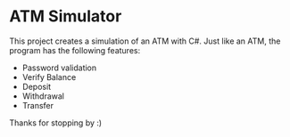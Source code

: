 # ATM Simulator

This project creates a simulation of an ATM with C#. Just like an ATM, the program has the following features:

* Password validation
* Verify Balance
* Deposit 
* Withdrawal
* Transfer 

Thanks for stopping by :)
